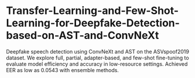 # Transfer-Learning-and-Few-Shot-Learning-for-Deepfake-Detection-based-on-AST-and-ConvNeXt
Deepfake speech detection using ConvNeXt and AST on the ASVspoof2019 dataset. We explore full, partial, adapter-based, and few-shot fine-tuning to evaluate model efficiency and accuracy in low-resource settings. Achieved EER as low as 0.0543 with ensemble methods.
